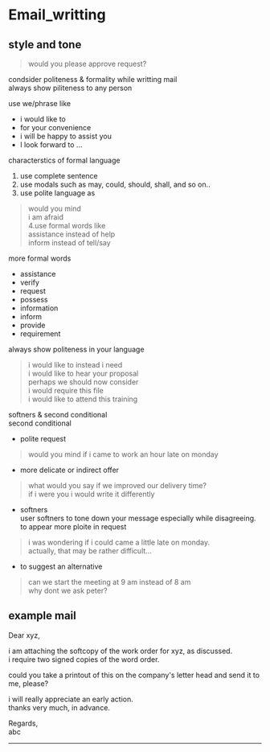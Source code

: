 # Email_writting

## style and tone

> would you please approve request?  

condsider politeness & formality while writting mail  
always show piliteness to any person  

use we/phrase like  
- i would like to  
- for your convenience  
- i will be happy to assist you  
- l look forward to ...  

characterstics of formal language  
1. use complete sentence  
2. use modals such as may, could, should, shall, and so on..  
3. use polite language as  
> would you mind  
> i am afraid  
4.use formal words like  
  > assistance instead of help  
  > inform instead of tell/say  

more formal words  
- assistance  
- verify  
- request  
- possess  
- information  
- inform  
- provide  
- requirement  

always show politeness in your language  
> i would like to instead i need  
> i would like to hear your proposal  
> perhaps we should now consider  
> i would require this file  
> i would like to attend this training  

softners & second conditional  
second conditional  
+ polite request  
> would you mind if i came to work an hour late on monday  
 
+ more delicate or indirect offer  
> what would you say if we improved our delivery time?  
> if i were you i would write it differently  

+ softners  
user softners to tone down your message especially while disagreeing.  
to appear more ploite in request  
> i was wondering if i could came a little late on monday.  
> actually, that may be rather difficult...  

+ to suggest an alternative  
> can we start the meeting at 9 am instead of 8 am  
> why dont we ask peter?  

example mail  
---

Dear xyz,  

i am attaching the softcopy of the work order for xyz, as discussed.  
i require two signed copies of the word order.  

could you take a printout of this on the company's letter head and send it to  me, please?  

i will really appreciate an early action.  
thanks very much, in advance.  

Regards,  
abc  

---


